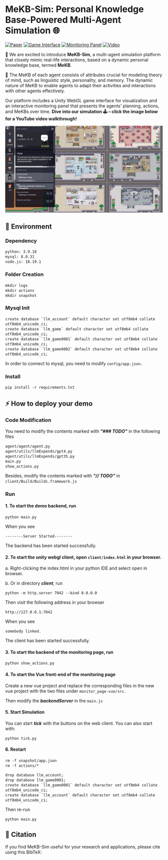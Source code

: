 # MeKB-Sim: Personal Knowledge Base-Powered Multi-Agent Simulation 🌐


[![Paper](https://img.shields.io/badge/Paper-TODO-yellow)](https://mekb-sim.github.io/static/MeKB_Sim_Paper.pdf)
[![Game Interface](https://img.shields.io/badge/Demo-TODO-orange)](http://49.51.252.71:7042/)
[![Monitoring Panel](https://img.shields.io/badge/Demo-TODO-orange)](http://49.51.252.71:7041/)
[![Video](https://img.shields.io/badge/Video-Youtube-red)](https://youtu.be/5yWK6QcAyxc)


🚀 We are excited to introduce **MeKB-Sim**, a multi-agent simulation platform that closely mimic real-life interactions, based on a dynamic personal knowledge base, termed **MeKB**.

🤖 The MeKB of each agent consists of attributes crucial for modeling theory of mind, such as linguistic style, personality, and memory.
The dynamic nature of MeKB to enable agents to adapt their activities and interactions with other agents effectively. 



Our platform includes a Unity WebGL game interface
for visualization and an interactive monitoring panel that presents the agents’ planning,
actions, and MeKBs over time. 
**Dive into our simulation 🕹️ – click the image below for a YouTube video walkthrough!**


[![MeKB-Sim demo front end](https://github.com/HITsz-TMG/MeKB-Sim/blob/main/front_end.png)](https://www.youtube.com/watch?v=_-5bbsgywFc)


## 🌟 Environment

### Dependency
```
python: 3.9.18
mysql: 8.0.31
node.js: 18.19.1
```

### Folder Creation
```
mkdir logs
mkdir actions
mkdir snapshot
```

### Mysql Init
```
create database `llm_account` default character set utf8mb4 collate utf8mb4_unicode_ci;
create database `llm_game` default character set utf8mb4 collate utf8mb4_unicode_ci;
create database `llm_game0001` default character set utf8mb4 collate utf8mb4_unicode_ci;
create database `llm_game0002` default character set utf8mb4 collate utf8mb4_unicode_ci;
```
In order to connect to mysql, you need to modify `config/app.json.`

### Install
```
pip install -r requirements.txt
```

## ⚡️ How to deploy your demo

### Code Modification
You need to modify the contents marked with ***"### TODO"*** in the following files
```
agent/agent/agent.py
agent/utils/llmExpends/gpt4.py
agent/utils/llmExpends/gpt35.py
main.py
show_actions.py
```

Besides, modify the contents marked with ***"// TODO"*** in `client/Build/Builds.framework.js`

### Run
#### 1. To start the demo backend, run
```
python main.py
```
When you see
```
--------Server Started--------
```
The backend has been started successfully.

#### 2. To start the unity webgl client, open `client/index.html` in your browser.
a. Right-clicking the index.html in your python IDE and select open in browser.  

b. Or in directory ***client***, run
```
python -m http.server 7042 --bind 0.0.0.0
```
Then visit the following address in your browser
```
http://127.0.0.1:7042
```
When you see
```
somebody linked.
```
The client has been started successfully.

#### 3. To start the backend of the monitoring page, run
```
python show_actions.py
```

#### 4. To start the Vue front-end of the monitoring page
Create a new vue project and replace the corresponding files in the new vue project with the two files under `monitor_page-vue/src`. 

Then modify the ***backendServer*** in the `main.js`

#### 5. Start Simulation
You can start ***tick*** with the buttons on the web client. You can also start with:
```
python tick.py
```

#### 6. Restart
```
rm -f snapshot/app.json
rm -f actions/*
```
```
drop database llm_account;
drop database llm_game0001;
create database `llm_game0001` default character set utf8mb4 collate utf8mb4_unicode_ci;
create database `llm_account` default character set utf8mb4 collate utf8mb4_unicode_ci;
```
Then re-run
```
python main.py
```

## 🌈 Citation
If you find MeKB-Sim useful for your research and applications, please cite using this BibTeX:
```

```
